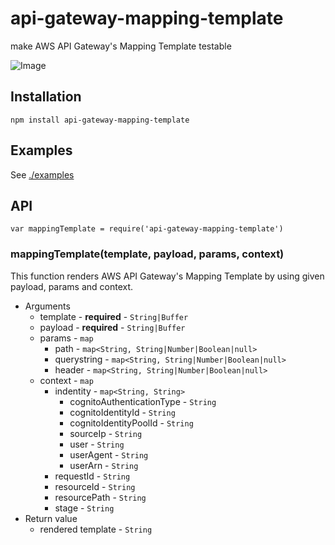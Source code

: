 # api-gateway-mapping-template

make AWS API Gateway's Mapping Template testable

![Image](http://toqoz.net/art/api-gateway-mapping-template.png)

## Installation

```
npm install api-gateway-mapping-template
```

## Examples

See [./examples](/examples)

## API

```node
var mappingTemplate = require('api-gateway-mapping-template')
```

### mappingTemplate(template, payload, params, context)

This function renders AWS API Gateway's Mapping Template by using given payload, params and context.

- Arguments
  - template - **required** - `String|Buffer`
  - payload - **required** - `String|Buffer`
  - params - `map`
    - path - `map<String, String|Number|Boolean|null>`
    - querystring - `map<String, String|Number|Boolean|null>`
    - header - `map<String, String|Number|Boolean|null>`
  - context - `map`
    - indentity - `map<String, String>`
      - cognitoAuthenticationType - `String`
      - cognitoIdentityId - `String`
      - cognitoIdentityPoolId - `String`
      - sourceIp - `String`
      - user - `String`
      - userAgent - `String`
      - userArn - `String`
    - requestId - `String`
    - resourceId - `String`
    - resourcePath -  `String`
    - stage -  `String`
- Return value
  - rendered template -  `String`
